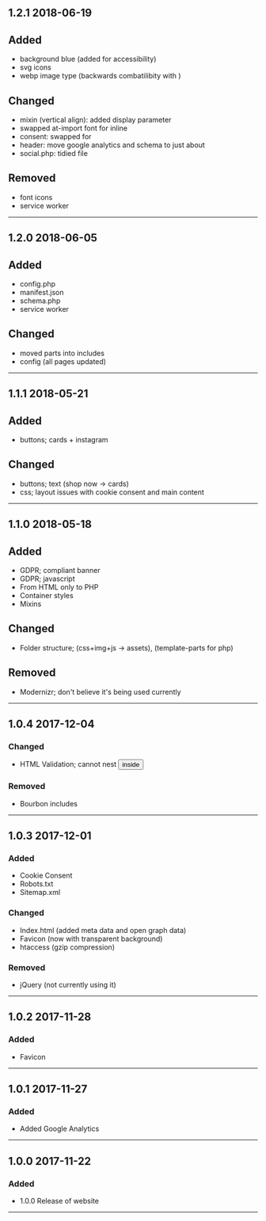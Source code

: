 ## 1.2.1 2018-06-19

## Added
- background blue (added for accessibility)
- svg icons
- webp image type (backwards combatilibity with <picture>)

## Changed
- mixin (vertical align): added display parameter
- swapped at-import font for inline <link>
- consent: swapped <span> for <div>
- header: move google analytics and schema to just about </head>
- social.php: tidied file

## Removed
- font icons
- service worker

------------------------------------------------------------

## 1.2.0 2018-06-05

## Added
- config.php
- manifest.json
- schema.php
- service worker

## Changed
- moved parts into includes
- config (all pages updated)

------------------------------------------------------------

## 1.1.1 2018-05-21

## Added
- buttons; cards + instagram

## Changed
- buttons; text (shop now -> cards)
- css; layout issues with cookie consent and main content

------------------------------------------------------------

## 1.1.0 2018-05-18

## Added
- GDPR; compliant banner
- GDPR; javascript
- From HTML only to PHP
- Container styles
- Mixins

## Changed
- Folder structure; (css+img+js -> assets), (template-parts for php)

## Removed
- Modernizr; don't believe it's being used currently

------------------------------------------------------------

## 1.0.4 2017-12-04

### Changed
- HTML Validation; cannot nest <button> inside <a>

### Removed
- Bourbon includes

------------------------------------------------------------

## 1.0.3 2017-12-01

### Added
- Cookie Consent
- Robots.txt
- Sitemap.xml

### Changed
- Index.html (added meta data and open graph data)
- Favicon (now with transparent background)
- htaccess (gzip compression)

### Removed
- jQuery (not currently using it)

------------------------------------------------------------

## 1.0.2 2017-11-28

### Added
- Favicon

------------------------------------------------------------

## 1.0.1 2017-11-27

### Added
- Added Google Analytics

------------------------------------------------------------

## 1.0.0 2017-11-22

### Added
- 1.0.0 Release of website

------------------------------------------------------------
